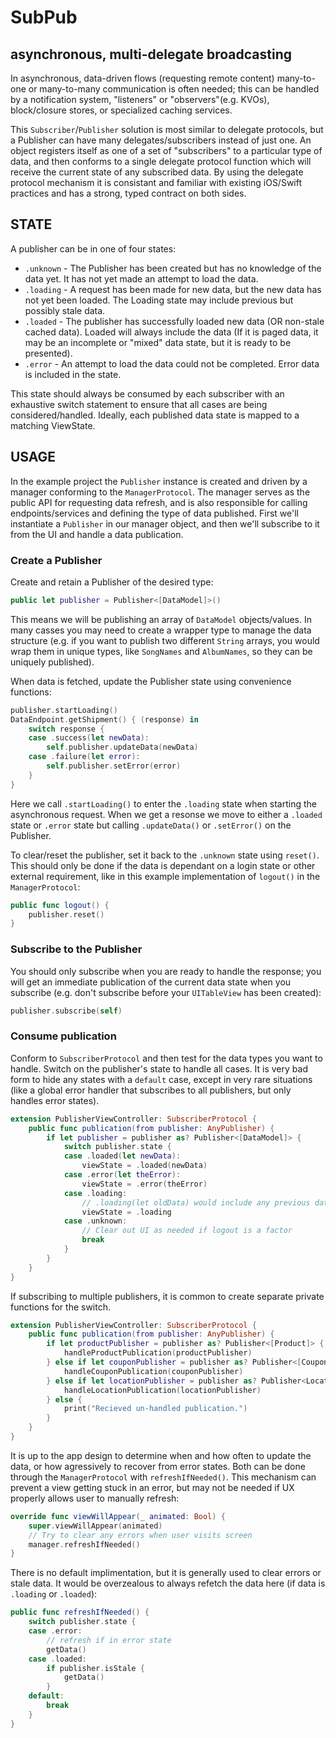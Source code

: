 # SubPub

## asynchronous, multi-delegate broadcasting

In asynchronous, data-driven flows (requesting remote content) many-to-one or many-to-many communication is often needed; this can be handled by a notification system, "listeners" or "observers"(e.g. KVOs), block/closure stores, or specialized caching services.

This `Subscriber`/`Publisher` solution is most similar to delegate protocols, but a Publisher can have many delegates/subscribers instead of just one. An object registers itself as one of a set of "subscribers" to a particular type of data, and then conforms to a single delegate protocol function which will receive the current state of any subscribed data. By using the delegate protocol mechanism it is consistant and familiar with existing iOS/Swift practices and has a strong, typed contract on both sides.

## STATE

A publisher can be in one of four states:

- `.unknown` - The Publisher has been created but has no knowledge of the data yet. It has not yet made an attempt to load the data.
- `.loading` - A request has been made for new data, but the new data has not yet been loaded. The Loading state may include previous but possibly stale data.
- `.loaded` - The publisher has successfully loaded new data (OR non-stale cached data). Loaded will always include the data (If it is paged data, it may be an incomplete or "mixed" data state, but it is ready to be presented).
- `.error` - An attempt to load the data could not be completed. Error data is included in the state.

This state should always be consumed by each subscriber with an exhaustive switch statement to ensure that all cases are being considered/handled. Ideally, each published data state is mapped to a matching ViewState.

## USAGE

In the example project the `Publisher` instance is created and driven by a manager conforming to the `ManagerProtocol`. The manager serves as the public API for requesting data refresh, and is also responsible for calling endpoints/services and defining the type of data published. First we'll instantiate a `Publisher` in our manager object, and then we'll subscribe to it from the UI and handle a data publication.

### Create a Publisher

Create and retain a Publisher of the desired type:
```swift
public let publisher = Publisher<[DataModel]>()
```

This means we will be publishing an array of `DataModel` objects/values. In many casses you may need to create a wrapper type to manage the data structure (e.g. if you want to publish two different `String` arrays, you would wrap them in unique types, like `SongNames` and `AlbumNames`, so they can be uniquely published).

When data is fetched, update the Publisher state using convenience functions:
```swift
publisher.startLoading()
DataEndpoint.getShipment() { (response) in
    switch response {
    case .success(let newData):
        self.publisher.updateData(newData)
    case .failure(let error):
        self.publisher.setError(error)
    }
}
```

Here we call `.startLoading()` to enter the `.loading` state when starting the asynchronous request. When we get a resonse we move to either a `.loaded` state or `.error` state but calling `.updateData()` or `.setError()` on the Publisher. 

To clear/reset the publisher, set it back to the `.unknown` state using `reset()`. This should only be done if the data is dependant on a login state or other external requirement, like in this example implementation of `logout()` in the  `ManagerProtocol`:
```swift
public func logout() {
    publisher.reset()
}
```

### Subscribe to the Publisher

You should only subscribe when you are ready to handle the response; you will get an immediate publication of the current data state when you subscribe (e.g. don't subscribe before your `UITableView` has been created):
```swift
publisher.subscribe(self)
```

### Consume publication

Conform to `SubscriberProtocol` and then test for the data types you want to handle. Switch on the publisher's state to handle all cases. It is very bad form to hide any states with a `default` case, except in very rare situations (like a global error handler that subscribes to all publishers, but only handles error states).
```swift
extension PublisherViewController: SubscriberProtocol {
    public func publication(from publisher: AnyPublisher) {
        if let publisher = publisher as? Publisher<[DataModel]> {
            switch publisher.state {
            case .loaded(let newData):
                viewState = .loaded(newData)
            case .error(let theError):
                viewState = .error(theError)
            case .loading:
                // .loading(let oldData) would include any previous data, if available
                viewState = .loading
            case .unknown:
                // Clear out UI as needed if logout is a factor
                break
            }
        }
    }
}
```

If subscribing to multiple publishers, it is common to create separate private functions for the switch.
```swift
extension PublisherViewController: SubscriberProtocol {
    public func publication(from publisher: AnyPublisher) {
        if let productPublisher = publisher as? Publisher<[Product]> {
            handleProductPublication(productPublisher)
        } else if let couponPublisher = publisher as? Publisher<[Coupon]> {
            handleCouponPublication(couponPublisher)
        } else if let locationPublisher = publisher as? Publisher<Location> {
            handleLocationPublication(locationPublisher)
        } else {
            print("Recieved un-handled publication.")
        }
    }
}
```

It is up to the app design to determine when and how often to update the data, or how agressively to recover from error states. Both can be done through the `ManagerProtocol` with `refreshIfNeeded()`. This mechanism can prevent a view getting stuck in an error, but may not be needed if UX properly allows user to manually refresh:
```swift
override func viewWillAppear(_ animated: Bool) {
    super.viewWillAppear(animated)
    // Try to clear any errors when user visits screen
    manager.refreshIfNeeded()
}
```

There is no default implimentation, but it is generally used to clear errors or stale data. It would be overzealous to always refetch the data here (if data is `.loading` or `.loaded`):
```swift
public func refreshIfNeeded() {
    switch publisher.state {
    case .error:
        // refresh if in error state
        getData()
    case .loaded:
        if publisher.isStale {
            getData()
        }
    default:
        break
    }
}
```
